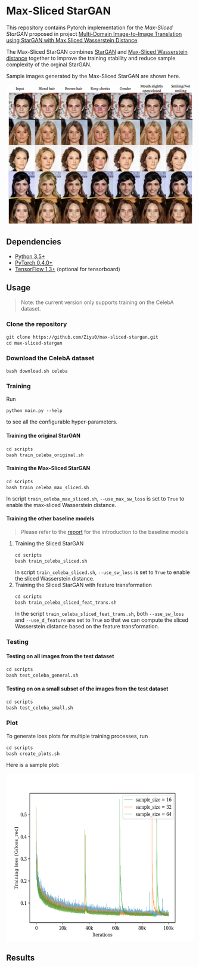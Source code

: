 # Max-Sliced StarGAN
This repository contains Pytorch implementation for the _Max-Sliced StarGAN_ proposed in project [Multi-Domain Image-to-Image Translation using StarGAN with Max Sliced Wasserstein Distance](report/Multi_Domain_Image_to_Image_Translation_using_StarGAN_with_Max_Sliced_Wasserstein_Distance.pdf).

The Max-Sliced StarGAN combines [StarGAN](https://arxiv.org/abs/1711.09020) and [Max-Sliced Wasserstein distance](https://arxiv.org/abs/1904.05877) together to improve the training stability and reduce sample complexity of the orginal StarGAN.

Sample images generated by the Max-Sliced StarGAN are shown here.

<img src=imgs/all_attr.png width=800>

## Dependencies
* [Python 3.5+](https://www.continuum.io/downloads)
* [PyTorch 0.4.0+](http://pytorch.org/)
* [TensorFlow 1.3+](https://www.tensorflow.org/) (optional for tensorboard)

## Usage

> Note: the current version only supports training on the CelebA dataset.

### Clone the repository
```
git clone https://github.com/Ziyu0/max-sliced-stargan.git
cd max-sliced-stargan
```

### Download the CelebA dataset
```
bash download.sh celeba
```

### Training

Run 
```
python main.py --help
```
to see all the configurable hyper-parameters.

#### Training the original StarGAN
```
cd scripts
bash train_celeba_original.sh
```

#### Training the Max-Sliced StarGAN
```
cd scripts
bash train_celeba_max_sliced.sh 
```
In script `train_celeba_max_sliced.sh`, `--use_max_sw_loss` is set to `True` to enable the max-sliced Wasserstein distance.

#### Training the other baseline models

> Please refer to the [report](report/Multi_Domain_Image_to_Image_Translation_using_StarGAN_with_Max_Sliced_Wasserstein_Distance.pdf) for the introduction to the baseline models

1. Training the Sliced StarGAN
    ```
    cd scripts
    bash train_celeba_sliced.sh
    ```
    In script `train_celeba_sliced.sh`, `--use_sw_loss` is set to `True` to enable the sliced Wasserstein distance.
2. Training the Sliced StarGAN with feature transformation
    ```
    cd scripts
    bash train_celeba_sliced_feat_trans.sh
    ```
    In the script `train_celeba_sliced_feat_trans.sh`, both `--use_sw_loss` and `--use_d_feature` are set to `True` so that we can compute the sliced Wasserstein distance based on the feature transformation.

### Testing
#### Testing on all images from the test dataset
```
cd scripts
bash test_celeba_general.sh 
```

#### Testing on on a small subset of the images from the test dataset
```
cd scripts
bash test_celeba_small.sh
```

### Plot
To generate loss plots for multiple training processes, run
```
cd scripts
bash create_plots.sh
```

Here is a sample plot:

<img src=imgs/G_loss_rec.png height=450>

## Results
